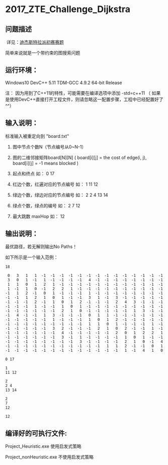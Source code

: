 # 2017_ZTE_Challenge_Dijkstra

## 问题描述

  详见：[迪杰斯特拉派初赛赛题](https://github.com/Jic1993/2017_ZTE_Challenge_Dijkstra/blob/master/%E8%BF%AA%E6%9D%B0%E6%96%AF%E7%89%B9%E6%8B%89%E6%B4%BE%E5%88%9D%E8%B5%9B%E8%B5%9B%E9%A2%98%E5%8C%85/%E8%BF%AA%E6%9D%B0%E6%96%AF%E7%89%B9%E6%8B%89%E6%B4%BE%E5%88%9D%E8%B5%9B%E8%B5%9B%E9%A2%98.pdf)
  
  简单来说就是一个带约束的图搜索问题
  
## 运行环境： 

Windows10  DevC++ 5.11 TDM-GCC 4.9.2 64-bit Release

注： 因为用到了C++11的特性，可能需要在编译选项中添加 -std=c++11
（ 如果是使用DevC++直接打开工程文件，则请忽略这一配置步骤，工程中已经配置好了^^）

## 输入说明：

标准输入被重定向到 "board.txt"

1. 图中节点个数N（节点编号从0~N-1）

2. 图的二维邻接矩阵board[N][N] ( board[i][j] = the cost of edge(i, j), board[i][j] = -1 means blocked )

3. 起点和终点                   如：  0  17

4. 红边个数，红遍对应的节点编号   如： 1   11 12

5. 绿边个数，绿边对应的节点编号	  如： 2   2 4 13 14

6. 绿点个数，绿点的编号          如： 2   7 12

7. 最大跳数 maxHop 		          如： 12


## 输出说明：

  最优路径，若无解则输出No Paths！

如下所示是一个输入范例：
```
18

 0	 3	 1	 1	-1	-1	-1	-1	-1	-1	-1	-1	-1	-1	-1	-1	-1	-1
 3	 0	 1	-1	 1	-1	-1	-1	-1	 4	-1	-1	-1	-1	-1	-1	-1	-1
 1	 1	 0	 1	 2	 1	-1	-1	-1	-1	-1	-1	-1	-1	-1	-1	-1	-1
 1	-1	 1	 0	-1	 2	 2	 1	-1	-1	-1	-1	-1	-1	-1	-1	-1	-1
-1	 1	 2	-1	 0	 1	-1	-1	-1	 1	-1	-1	-1	-1	-1	-1	-1	-1
-1	-1	 1	 2	 1	 0	 1	-1	-1	 3	 1	-1	 3	-1	-1	-1	-1	-1
-1	-1	-1	 2	-1	 1	 0	 1	 2	-1	-1	-1	 2	 4	 3	-1	-1	-1
-1	-1	-1	 1	-1	-1	 1	 0	 1	-1	-1	-1	-1	-1	-1	-1	-1	-1
-1	-1	-1	-1	-1	-1	 2	 1	 0	-1	-1	-1	-1	-1	 1	 3	-1	-1
-1	 4	-1	-1	 1	 3	-1	-1	-1	 0	 1	 1	-1	-1	-1	-1	-1	-1
-1	-1	-1	-1	-1	 1	-1	-1	-1	 1	 0	 1	 2	-1	-1	-1	-1	-1
-1	-1	-1	-1	-1	-1	-1	-1	-1	 1	 1	 0	 1	-1	-1	-1	 1	-1
-1	-1	-1	-1	-1	 3	 2	-1	-1	-1	 2	 1	 0	 2	-1	-1	 1	-1
-1	-1	-1	-1	-1	-1	 4	-1	-1	-1	-1	-1	 2	 0	 1	 2	 2	 1
-1	-1	-1	-1	-1	-1	 3	-1	 1	-1	-1	-1	-1	 1	 0	 1	-1	-1
-1	-1	-1	-1	-1	-1	-1	-1	 3	-1	-1	-1	-1	 2	 1	 0	-1	 4
-1	-1	-1	-1	-1	-1	-1	-1	-1	-1	-1	 1	 1	 2	-1	-1	 0	 1
-1	-1	-1	-1	-1	-1	-1	-1	-1	-1	-1	-1	-1	 1	-1	 4	 1	 0

0 17

1
11 12

2
2 4
13 14

2
7
12

12
```


## 编译好的可执行文件: 

Project_Heuristic.exe        使用启发式策略

Project_nonHeuristic.exe     不使用启发式策略

